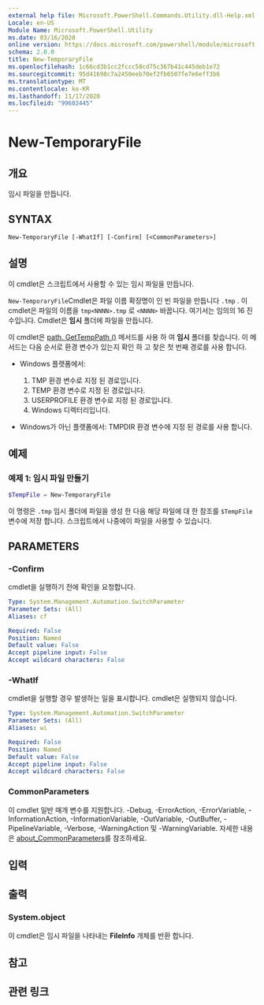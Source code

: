 ```yaml
---
external help file: Microsoft.PowerShell.Commands.Utility.dll-Help.xml
Locale: en-US
Module Name: Microsoft.PowerShell.Utility
ms.date: 03/16/2020
online version: https://docs.microsoft.com/powershell/module/microsoft.powershell.utility/new-temporaryfile?view=powershell-7.2&WT.mc_id=ps-gethelp
schema: 2.0.0
title: New-TemporaryFile
ms.openlocfilehash: 1c66cd3b1cc2fccc58cd75c367b41c445deb1e72
ms.sourcegitcommit: 95d41698c7a2450eeb70ef2fb6507fe7e6eff3b6
ms.translationtype: MT
ms.contentlocale: ko-KR
ms.lasthandoff: 11/17/2020
ms.locfileid: "99602445"
---
```

# New-TemporaryFile

## 개요
임시 파일을 만듭니다.

## SYNTAX

```
New-TemporaryFile [-WhatIf] [-Confirm] [<CommonParameters>]
```

## 설명

이 cmdlet은 스크립트에서 사용할 수 있는 임시 파일을 만듭니다.

`New-TemporaryFile`Cmdlet은 파일 이름 확장명이 인 빈 파일을 만듭니다 `.tmp` .
이 cmdlet은 파일의 이름을 `tmp<NNNN>.tmp` 로 `<NNNN>` 바꿉니다. 여기서는 임의의 16 진수입니다.
Cmdlet은 **임시** 폴더에 파일을 만듭니다.

이 cmdlet은 [path. GetTempPath ()](/dotnet/api/system.io.path.gettemppath) 메서드를 사용 하 여 **임시** 폴더를 찾습니다. 이 메서드는 다음 순서로 환경 변수가 있는지 확인 하 고 찾은 첫 번째 경로를 사용 합니다.

- Windows 플랫폼에서:

  1. TMP 환경 변수로 지정 된 경로입니다.
  1. TEMP 환경 변수로 지정 된 경로입니다.
  1. USERPROFILE 환경 변수로 지정 된 경로입니다.
  1. Windows 디렉터리입니다.

- Windows가 아닌 플랫폼에서: TMPDIR 환경 변수에 지정 된 경로를 사용 합니다.

## 예제

### 예제 1: 임시 파일 만들기

```powershell
$TempFile = New-TemporaryFile
```

이 명령은 `.tmp` 임시 폴더에 파일을 생성 한 다음 해당 파일에 대 한 참조를 `$TempFile` 변수에 저장 합니다. 스크립트에서 나중에이 파일을 사용할 수 있습니다.

## PARAMETERS

### -Confirm

cmdlet을 실행하기 전에 확인을 요청합니다.

```yaml
Type: System.Management.Automation.SwitchParameter
Parameter Sets: (All)
Aliases: cf

Required: False
Position: Named
Default value: False
Accept pipeline input: False
Accept wildcard characters: False
```

### -WhatIf

cmdlet을 실행할 경우 발생하는 일을 표시합니다.
cmdlet은 실행되지 않습니다.

```yaml
Type: System.Management.Automation.SwitchParameter
Parameter Sets: (All)
Aliases: wi

Required: False
Position: Named
Default value: False
Accept pipeline input: False
Accept wildcard characters: False
```

### CommonParameters

이 cmdlet 일반 매개 변수를 지원합니다. -Debug, -ErrorAction, -ErrorVariable, -InformationAction, -InformationVariable, -OutVariable, -OutBuffer, -PipelineVariable, -Verbose, -WarningAction 및 -WarningVariable. 자세한 내용은 [about_CommonParameters](../Microsoft.PowerShell.Core/About/about_CommonParameters.md)를 참조하세요.

## 입력

## 출력

### System.object

이 cmdlet은 임시 파일을 나타내는 **FileInfo** 개체를 반환 합니다.

## 참고

## 관련 링크


